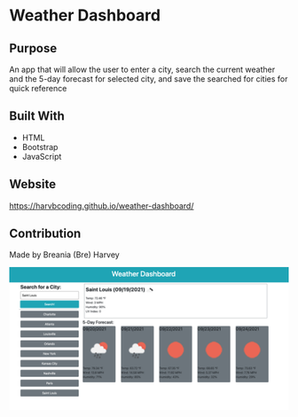 # Weather Dashboard

## Purpose
An app that will allow the user to enter a city, search the current weather and the 5-day forecast for selected city, and save the searched for cities for quick reference

## Built With
* HTML
* Bootstrap
* JavaScript

## Website
https://harvbcoding.github.io/weather-dashboard/

## Contribution
Made by Breania (Bre) Harvey

![DashboardDemo](./assets/images/weather-dashboarddemo.png)